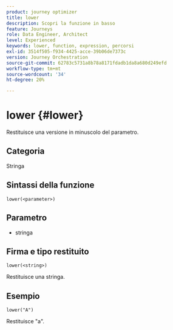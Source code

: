 ```yaml
---
product: journey optimizer
title: lower
description: Scopri la funzione in basso
feature: Journeys
role: Data Engineer, Architect
level: Experienced
keywords: lower, function, expression, percorsi
exl-id: 3514f505-f934-4425-acce-39b06de7373c
version: Journey Orchestration
source-git-commit: 62783c5731a8b78a8171fdadb1da8a680d249efd
workflow-type: tm+mt
source-wordcount: '34'
ht-degree: 20%

---
```


# lower {#lower}

Restituisce una versione in minuscolo del parametro.

## Categoria

Stringa

## Sintassi della funzione

`lower(<parameter>)`

## Parametro

* stringa

## Firma e tipo restituito

`lower(<string>)`

Restituisce una stringa.

## Esempio

`lower("A")`

Restituisce &quot;a&quot;.
